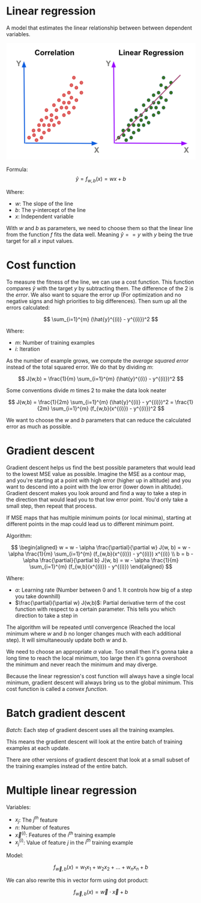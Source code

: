 # Linear regression

A model that estimates the linear relationship between between dependent variables.

![](./Assets/linear-regression-example-image.png)

Formula:
$$
\hat{y} = f_{w, b}(x) = wx + b
$$

Where:
- $w$: The slope of the line
- $b$: The y-intercept of the line
- $x$: Independent variable

With $w$ and $b$ as parameters, we need to choose them so that the linear line from the function $f$ fits the data well. Meaning $\hat{y} == y$ with $y$ being the true target for all $x$ input values.

# Cost function

To measure the fitness of the line, we can use a cost function. This function compares $\hat{y}$ with the target $y$ by subtracting them. The difference of the 2 is the *error*. We also want to square the error up (For optimization and no negative signs and high priorities to big differences). Then sum up all the errors calculated:

$$
\sum_{i=1}^{m} (\hat{y}^{(i)} - y^{(i)})^2
$$

Where:
- $m$: Number of training examples
- $i$: Iteration

As the number of example grows, we compute the *average squared error* instead of the total squared error. We do that by dividing $m$:

$$
J(w,b) = \frac{1}{m} \sum_{i=1}^{m} (\hat{y}^{(i)} - y^{(i)})^2
$$

Some conventions divide $m$ times 2 to make the data look neater

$$
J(w,b) = \frac{1}{2m} \sum_{i=1}^{m} (\hat{y}^{(i)} - y^{(i)})^2 = \frac{1}{2m} \sum_{i=1}^{m} (f_{w,b}(x^{(i)}) - y^{(i)})^2
$$

We want to choose the $w$ and $b$ parameters that can reduce the calculated error as much as possible.

# Gradient descent

Gradient descent helps us find the best possible parameters that would lead to the lowest MSE value as possible. Imagine the MSE as a contour map, and you're starting at a point with high error (higher up in altitude) and you want to descend into a point with the low error (lower down in altitude). Gradient descent makes you look around and find a way to take a step in the direction that would lead you to that low error point. You'd only take a small step, then repeat that process.

If MSE maps that has multiple minimum points (or local minima), starting at different points in the map could lead us to different minimum point.

Algorithm:

$$
\begin{aligned}
w = w - \alpha \frac{\partial}{\partial w} J(w, b) = w - \alpha \frac{1}{m} \sum_{i=1}^{m} (f_{w,b}(x^{(i)}) - y^{(i)}) x^{(i)}
\\
b = b - \alpha \frac{\partial}{\partial b} J(w, b) = w - \alpha \frac{1}{m} \sum_{i=1}^{m} (f_{w,b}(x^{(i)}) - y^{(i)})
\end{aligned}
$$

Where:
- $\alpha$: Learning rate (Number between 0 and 1. It controls how big of a step you take downhill)
- $\frac{\partial}{\partial w} J(w,b)$: Partial derivative term of the cost function with respect to a certain parameter. This tells you which direction to take a step in

The algorithm will be repeated until convergence (Reached the local minimum where $w$ and $b$ no longer changes much with each additional step). It will simultaneously update both $w$ and $b$.

We need to choose an appropriate $\alpha$ value. Too small then it's gonna take a long time to reach the local minimum, too large then it's gonna overshoot the minimum and never reach the minimum and may diverge.

Because the linear regression's cost function will always have a single local minimum, gradient descent will always bring us to the global minimum. This cost function is called a *convex function*.

# Batch gradient descent

*Batch*: Each step of gradient descent uses all the training examples.

This means the gradient descent will look at the entire batch of training examples at each update.

There are other versions of gradient descent that look at a small subset of the training examples instead of the entire batch.

# Multiple linear regression

Variables:
- $x_j$: The $j^{th}$ feature
- $n$: Number of features
- $\vec{x}^{(i)}$: Features of the $i^{th}$  training example
- $x_j^{(i)}$: Value of feature $j$ in the $i^{th}$ training example

Model:

$$
f_{\vec{w}, b}(x) = w_1 x_1 + w_2 x_2 \; + \; ... \; + \; w_n x_n + b
$$

We can also rewrite this in vector form using dot product:

$$
f_{\vec{w}, b}(x) = \vec{w} \cdot \vec{x} + b
$$


